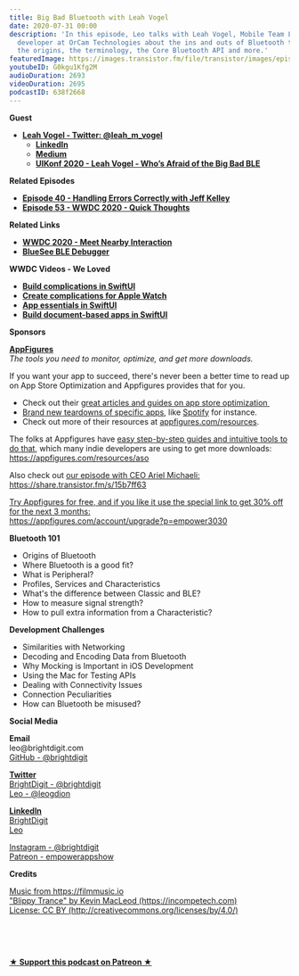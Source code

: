 ```yaml
---
title: Big Bad Bluetooth with Leah Vogel
date: 2020-07-31 00:00
description: 'In this episode, Leo talks with Leah Vogel, Mobile Team Lead and iOS
  developer at OrCam Technologies about the ins and outs of Bluetooth technology:
  the origins, the terminology, the Core Bluetooth API and more.'
featuredImage: https://images.transistor.fm/file/transistor/images/episode/288358/full_1594588611-artwork.jpg
youtubeID: G0kgu1Kfg2M
audioDuration: 2693
videoDuration: 2695
podcastID: 638f2668
---
```

<p><b>Guest</b></p><ul><li>
<a href="https://twitter.com/leah_m_vogel"><strong>Leah Vogel - Twitter: @leah_m_vogel</strong></a><ul>
<li><a href="https://www.linkedin.com/in/leahvogel/"><strong>LinkedIn</strong></a></li>
<li><a href="https://medium.com/@vogeleah"><strong>Medium</strong></a></li>
<li><a href="https://www.youtube.com/watch?v=5l_HMtWvtJw&amp;t=27s"><strong>UIKonf 2020 - Leah Vogel - Who’s Afraid of the Big Bad BLE</strong></a></li>
</ul>
</li></ul><p><b>Related Episodes</b></p><ul>
<li><a href="https://share.transistor.fm/s/03d8db53"><strong>Episode 40 - Handling Errors Correctly with Jeff Kelley</strong></a></li>
<li><a href="https://share.transistor.fm/s/8f940315"><strong>Episode 53 - WWDC 2020 - Quick Thoughts</strong></a></li>
</ul><p><b>Related Links</b></p><ul>
<li><a href="https://developer.apple.com/videos/play/wwdc2020/10668/"><strong>WWDC 2020 - Meet Nearby Interaction</strong></a></li>
<li><a href="https://apps.apple.com/us/app/bluesee-ble-debugger/id1336679524?mt=12"><strong>BlueSee BLE Debugger</strong></a></li>
</ul><p><strong>WWDC Videos - We Loved</strong></p><ul>
<li><a href="https://developer.apple.com/videos/play/wwdc2020/10048/"><strong>Build complications in SwiftUI</strong></a></li>
<li><a href="https://developer.apple.com/videos/play/wwdc2020/10046/"><strong>Create complications for Apple Watch</strong></a></li>
<li><a href="https://developer.apple.com/videos/play/wwdc2020/10037/"><strong>App essentials in SwiftUI</strong></a></li>
<li><a href="https://developer.apple.com/videos/play/wwdc2020/10039/"><strong>Build document-based apps in SwiftUI</strong></a></li>
</ul><p><b>Sponsors</b></p><p><a href="https://appfigures.com/account/upgrade?p=empower3030"><strong>AppFigures</strong></a><strong><br></strong><em>The tools you need to monitor, optimize, and get more downloads.</em><strong></strong></p><p>If you want your app to succeed, there's never been a better time to read up on App Store Optimization and Appfigures provides that for you. </p><ul>
<li>Check out their <a href="https://appfigures.com/resources">great articles and guides on app store optimization </a>
</li>
<li>
<a href="https://appfigures.com/resources/tagged/aso-teardown">Brand new teardowns of specific apps</a>, like <a href="https://appfigures.com/resources/aso/optimization-teardown-spotify">Spotify</a> for instance. </li>
<li>Check out more of their resources at <a href="http://appfigures.com/resources">appfigures.com/resources</a>.</li>
</ul><p>The folks at Appfigures have <a href="https://appfigures.com/resources/aso">easy step-by-step guides and intuitive tools to do that</a>, which many indie developers are using to get more downloads:<br><a href="https://appfigures.com/resources/aso">https://appfigures.com/resources/aso</a></p><p>Also check out <a href="https://share.transistor.fm/s/15b7ff63">our episode with CEO Ariel Michaeli:<br>https://share.transistor.fm/s/15b7ff63</a></p><p><a href="https://appfigures.com/account/upgrade?p=empower3030">Try Appfigures for free, and if you like it use the special link to get 30% off for the next 3 months:</a><a href="https://www.linode.com/?r=97e09acbd5d304d87dadef749491d245e71c74e7"><br></a><a href="https://appfigures.com/account/upgrade?p=empower3030">https://appfigures.com/account/upgrade?p=empower3030</a></p><p><b>Bluetooth 101</b></p><ul>
<li>Origins of Bluetooth</li>
<li>Where Bluetooth is a good fit?</li>
<li>What is Peripheral?</li>
<li>Profiles, Services and Characteristics</li>
<li>What's the difference between Classic and BLE?</li>
<li>How to measure signal strength?</li>
<li>How to pull extra information from a Characteristic?</li>
</ul><p><b>Development Challenges  </b></p><ul>
<li>Similarities with Networking</li>
<li>Decoding and Encoding Data from Bluetooth</li>
<li>Why Mocking is Important in iOS Development</li>
<li>Using the Mac for Testing APIs</li>
<li>Dealing with Connectivity Issues</li>
<li>Connection Peculiarities</li>
<li>How can Bluetooth be misused?</li>
</ul><p><b>Social Media</b></p><p><strong>Email</strong><br>leo@brightdigit.com<br><a href="https://github.com/brightdigit">GitHub - @brightdigit</a></p><p><a href="https://twitter.com/brightdigit"><strong>Twitter </strong><br>BrightDigit - @brightdigit</a><br><a href="https://twitter.com/leogdion">Leo - @leogdion</a></p><p><a href="https://www.linkedin.com/company/bright-digit"><strong>LinkedIn</strong><br>BrightDigit</a><br><a href="https://www.linkedin.com/in/leogdion/">Leo</a></p><p><a href="https://www.instagram.com/brightdigit/">Instagram - @brightdigit</a><br><a href="https://www.patreon.com/empowerappsshow">Patreon - empowerappshow</a></p><p><b>Credits</b></p><p><a href="https://filmmusic.io/">Music from https://filmmusic.io</a><br><a href="https://incompetech.com/">"Blippy Trance" by Kevin MacLeod (https://incompetech.com)</a><br><a href="http://creativecommons.org/licenses/by/4.0/">License: CC BY (http://creativecommons.org/licenses/by/4.0/)</a></p><p><br></p><p><br></p><p><strong><a href="https://www.patreon.com/empowerappsshow" rel="payment" title="★ Support this podcast on Patreon ★">★ Support this podcast on Patreon ★</a></strong></p>
      
